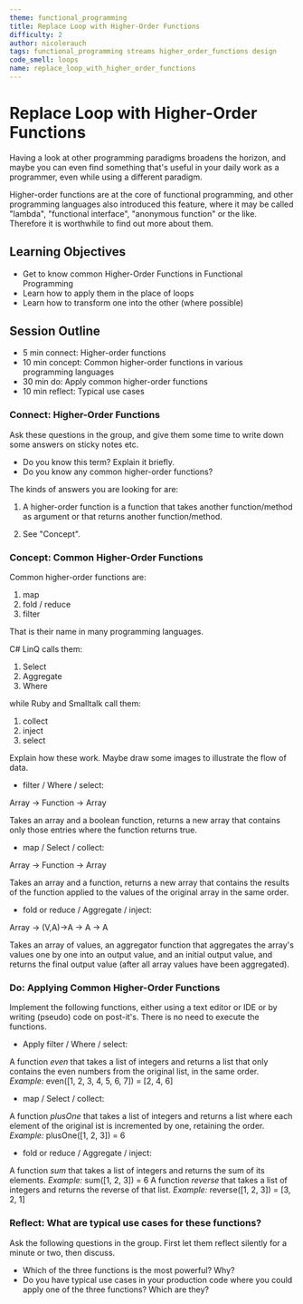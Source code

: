 ```yaml
---
theme: functional_programming
title: Replace Loop with Higher-Order Functions
difficulty: 2
author: nicolerauch
tags: functional_programming streams higher_order_functions design
code_smell: loops
name: replace_loop_with_higher_order_functions
---
```


# Replace Loop with Higher-Order Functions

Having a look at other programming paradigms broadens the horizon, and maybe you can even find
something that's useful in your daily work as a programmer, even while using a different paradigm.

Higher-order functions are at the core of functional programming, and other programming languages
also introduced this feature, where it may be called "lambda", "functional interface", "anonymous function" or
the like. Therefore it is worthwhile to find out more about them.


## Learning Objectives

* Get to know common Higher-Order Functions in Functional Programming
* Learn how to apply them in the place of loops
* Learn how to transform one into the other (where possible)

## Session Outline

* 5 min connect: Higher-order functions
* 10 min concept: Common higher-order functions in various programming languages
* 30 min do: Apply common higher-order functions
* 10 min reflect: Typical use cases

### Connect: Higher-Order Functions

Ask these questions in the group, and give them some time to write down some answers on sticky notes etc.

* Do you know this term? Explain it briefly.
* Do you know any common higher-order functions?

The kinds of answers you are looking for are:
1) A higher-order function is a function that takes another function/method as argument or that
returns another function/method.

2) See "Concept".


### Concept: Common Higher-Order Functions

Common higher-order functions are:

1. map
2. fold / reduce
3. filter

That is their name in many programming languages.

C# LinQ calls them:

1. Select
2. Aggregate
3. Where

while Ruby and Smalltalk call them:

1. collect
2. inject
3. select

Explain how these work. Maybe draw some images to illustrate the flow of data.

* filter / Where / select:

Array -> Function -> Array

Takes an array and a boolean function, returns a new array that contains only those entries where the function returns true.

* map / Select / collect:

Array -> Function -> Array

Takes an array and a function, returns a new array that contains the results of the function applied to the values of the original array in the same order.

* fold or reduce / Aggregate / inject:

Array<V> -> (V,A)->A -> A -> A

Takes an array of values, an aggregator function that aggregates the array's values one by one into an output value, 
and an initial output value, and returns the final output value (after all array values have been aggregated).


### Do: Applying Common Higher-Order Functions

Implement the following functions, either using a text editor or IDE or by writing (pseudo) code on post-it's.
There is no need to execute the functions.

* Apply filter / Where / select:

A function *even* that takes a list of integers and returns a list that only contains the even 
numbers from the original list, in the same order.
_Example:_ even([1, 2, 3, 4, 5, 6, 7]) = [2, 4, 6]

* map / Select / collect:

A function *plusOne* that takes a list of integers and returns a list where each element of the original ist is incremented by one, retaining the order.
_Example:_ plusOne([1, 2, 3]) = 6

* fold or reduce / Aggregate / inject:

A function *sum* that takes a list of integers and returns the sum of its elements. _Example:_ sum([1, 2, 3]) = 6
A function *reverse* that takes a list of integers and returns the reverse of that list. _Example:_ reverse([1, 2, 3]) = [3, 2, 1]


### Reflect: What are typical use cases for these functions?

Ask the following questions in the group. First let them reflect silently for a minute or two, then discuss.

* Which of the three functions is the most powerful? Why?
* Do you have typical use cases in your production code where you could apply one of the three functions? Which are they?

